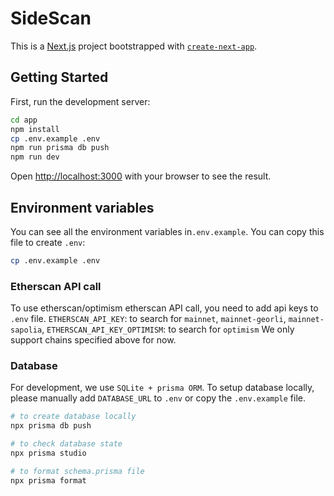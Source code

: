 # SideScan

This is a [Next.js](https://nextjs.org/) project bootstrapped with [`create-next-app`](https://github.com/vercel/next.js/tree/canary/packages/create-next-app).

## Getting Started

First, run the development server:

```bash
cd app
npm install
cp .env.example .env
npm run prisma db push
npm run dev
```

Open [http://localhost:3000](http://localhost:3000) with your browser to see the result.

## Environment variables

You can see all the environment variables in`.env.example`.
You can copy this file to create `.env`:

```bash
cp .env.example .env
```

### Etherscan API call

To use etherscan/optimism etherscan API call, you need to add api keys to `.env` file.
`ETHERSCAN_API_KEY`: to search for `mainnet`, `mainnet-georli`, `mainnet-sapolia`,
`ETHERSCAN_API_KEY_OPTIMISM`: to search for `optimism`
We only support chains specified above for now.

### Database

For development, we use `SQLite + prisma ORM`.
To setup database locally, please manually add `DATABASE_URL` to `.env` or copy the `.env.example` file.

```bash
# to create database locally
npx prisma db push

# to check database state
npx prisma studio

# to format schema.prisma file
npx prisma format
```
